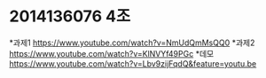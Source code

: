 # 2014136076 4조
*과제1 https://www.youtube.com/watch?v=NmUdQmMsQQ0
*과제2 https://www.youtube.com/watch?v=KlNVYf49PGc
*데모 https://www.youtube.com/watch?v=Lbv9zijFqdQ&feature=youtu.be
